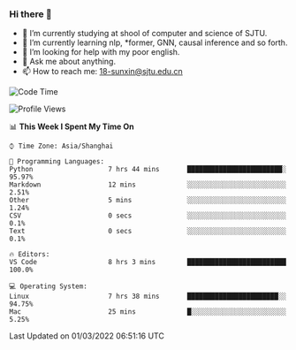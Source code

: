 ### Hi there 👋

<!--
**sunxin000/sunxin000** is a ✨ _special_ ✨ repository because its `README.md` (this file) appears on your GitHub profile.

Here are some ideas to get you started:

- 🔭 I’m currently working on ...
- 🌱 I’m currently learning ...
- 👯 I’m looking to collaborate on ...
- 🤔 I’m looking for help with ...
- 💬 Ask me about ...
- 📫 How to reach me: ...
- 😄 Pronouns: ...
- ⚡ Fun fact: ...
-->
- 🏫 I’m currently studying at shool of computer and science of SJTU.
- 🌱 I’m currently learning nlp, \*former, GNN, causal inference and so forth.
- 🤔 I’m looking for help with my poor english.
- 💬 Ask me about anything.
- 📫 How to reach me: 18-sunxin@sjtu.edu.cn
<!--START_SECTION:waka-->
![Code Time](http://img.shields.io/badge/Code%20Time-97%20hrs%2048%20mins-blue)

![Profile Views](http://img.shields.io/badge/Profile%20Views-5-blue)

📊 **This Week I Spent My Time On** 

```text
⌚︎ Time Zone: Asia/Shanghai

💬 Programming Languages: 
Python                   7 hrs 44 mins       ████████████████████████░   95.97% 
Markdown                 12 mins             ░░░░░░░░░░░░░░░░░░░░░░░░░   2.51% 
Other                    5 mins              ░░░░░░░░░░░░░░░░░░░░░░░░░   1.24% 
CSV                      0 secs              ░░░░░░░░░░░░░░░░░░░░░░░░░   0.1% 
Text                     0 secs              ░░░░░░░░░░░░░░░░░░░░░░░░░   0.1%

🔥 Editors: 
VS Code                  8 hrs 3 mins        █████████████████████████   100.0%

💻 Operating System: 
Linux                    7 hrs 38 mins       ███████████████████████░░   94.75% 
Mac                      25 mins             █░░░░░░░░░░░░░░░░░░░░░░░░   5.25%

```


 Last Updated on 01/03/2022 06:51:16 UTC
<!--END_SECTION:waka-->
